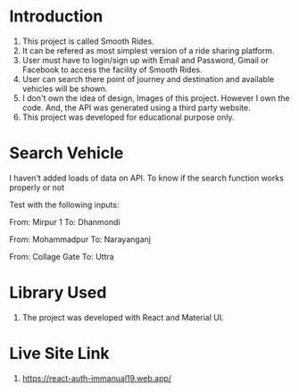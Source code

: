 # Introduction

1. This project is called Smooth Rides.
2. It can be refered as most simplest version of a ride sharing platform.
3. User must have to login/sign up with Email and Password, Gmail or Facebook to access the facility of Smooth Rides.
4. User can search there point of journey and destination and available vehicles will be shown.
5. I don't own the idea of design, Images of this project. However I own the code. And, the API was generated using a third party website.
6. This project was developed for educational purpose only.

# Search Vehicle

I haven't added loads of data on API. To know if the search function works properly or not

Test with the following inputs:

From: Mirpur 1
To: Dhanmondi

From: Mohammadpur
To: Narayanganj

From: Collage Gate
To: Uttra

# Library Used

1. The project was developed with React and Material UI.


# Live Site Link

1. https://react-auth-immanual19.web.app/
